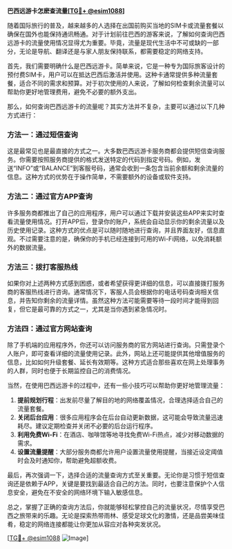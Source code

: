**巴西远游卡怎麽查流量[[TG💪+ @esim1088](https://t.me/s/esim1088)]**

随着国际旅行的普及，越来越多的人选择在出国前购买当地的SIM卡或流量套餐以确保在国外也能保持通讯畅通。对于计划前往巴西的游客来说，了解如何查询巴西远游卡的流量使用情况显得尤为重要。毕竟，流量是现代生活中不可或缺的一部分，无论是导航、翻译还是与家人朋友保持联系，都需要稳定的网络支持。

首先，我们需要明确什么是巴西远游卡。简单来说，它是一种专为国际旅客设计的预付费SIM卡，用户可以在抵达巴西后激活并使用。这种卡通常提供多种流量套餐，适合不同的需求和预算。对于初次使用的人来说，了解如何检查剩余流量可以帮助你更好地管理费用，避免不必要的额外支出。

那么，如何查询巴西远游卡的流量呢？其实方法并不复杂，主要可以通过以下几种方式进行：

### 方法一：通过短信查询

这是最常见也是最直接的方式之一。大多数巴西远游卡服务商都会提供短信查询服务。你需要按照服务商提供的格式发送特定的代码到指定号码。例如，发送“INFO”或“BALANCE”到客服号码，通常会收到一条包含当前余额和剩余流量的信息。这种方式的优势在于操作简单，不需要额外的设备或软件支持。

### 方法二：通过官方APP查询

许多服务商都推出了自己的应用程序，用户可以通过下载并安装这些APP来实时查看流量使用情况。打开APP后，登录你的账户，系统会自动显示你的剩余流量以及历史使用记录。这种方式的优点是可以随时随地进行查询，并且界面友好，信息直观。不过需要注意的是，确保你的手机已经连接到可用的Wi-Fi网络，以免消耗额外的数据流量。

### 方法三：拨打客服热线

如果你对上述两种方式感到困惑，或者希望获得更详细的信息，可以直接拨打服务商的客服热线进行咨询。通常情况下，客服人员会根据你的电话号码查询相关信息，并告知你剩余的流量详情。虽然这种方法可能需要等待一段时间才能得到回复，但它是最可靠的方式之一，尤其是当你遇到紧急情况时。

### 方法四：通过官方网站查询

除了手机端的应用程序外，你还可以访问服务商的官方网站进行查询。只需登录个人账户，即可查看详细的流量使用记录。此外，网站上还可能提供其他增值服务的信息，比如如何升级套餐、延长有效期等。这种方式适合那些喜欢在网上处理事务的人群，同时也便于长期监控自己的消费情况。

当然，在使用巴西远游卡的过程中，还有一些小技巧可以帮助你更好地管理流量：

1. **提前规划行程**：出发前尽量了解目的地的网络覆盖情况，合理选择适合自己的流量套餐。
2. **关闭后台应用**：很多应用程序会在后台自动更新数据，这可能会导致流量迅速耗尽。建议定期检查并关闭不必要的后台运行程序。
3. **利用免费Wi-Fi**：在酒店、咖啡馆等地寻找免费Wi-Fi热点，减少对移动数据的需求。
4. **设置流量提醒**：大部分服务商都允许用户设置流量使用提醒，当接近设定阈值时会及时通知你，帮助避免超额收费。

最后，再次强调一下，选择合适的流量查询方式至关重要。无论你是习惯于短信查询还是依赖于APP，关键是要找到最适合自己的方法。同时，也要注意保护个人信息安全，避免在不安全的网络环境下输入敏感信息。

总之，掌握了正确的查询方法后，你就能够轻松掌控自己的流量状况，尽情享受巴西之旅带来的乐趣。无论是探索热带雨林、感受足球文化的激情，还是品尝美味佳肴，稳定的网络连接都能让你更加从容应对各种突发状况。

[[TG💪+ @esim1088](https://t.me/s/esim1088) ![Image](https://i.postimg.cc/4NQfJmqS/Snipaste-2025-05-13-00-14-12.png)]